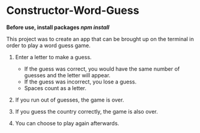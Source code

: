 # Constructor-Word-Guess

**Before use, install packages *npm install***

This project was to create an app that can be brought up on the terminal in order to play a word guess game.

1. Enter a letter to make a guess.
    * If the guess was correct, you would have the same number of guesses and the letter will appear.
    * If the guess was incorrect, you lose a guess.
    * Spaces count as a letter.
    
2. If you run out of guesses, the game is over.

3. If you guess the country correctly, the game is also over.

4. You can choose to play again afterwards.